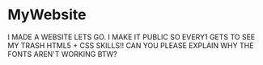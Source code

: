 # MyWebsite
I MADE A WEBSITE LETS GO. I MAKE IT PUBLIC SO EVERY1 GETS TO SEE MY TRASH HTML5 + CSS SKILLS!! CAN YOU PLEASE EXPLAIN WHY THE FONTS AREN'T WORKING BTW?
